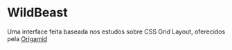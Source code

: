# WildBeast

Uma interface feita baseada nos estudos sobre CSS Grid Layout, oferecidos pela [Origamid](https://www.origamid.com/)

